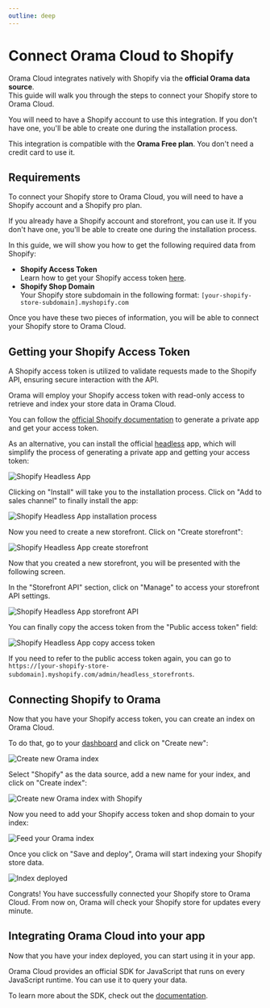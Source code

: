 ```yaml
---
outline: deep
---
```


# Connect Orama Cloud to Shopify

Orama Cloud integrates natively with Shopify via the **official Orama data source**. \
This guide will walk you through the steps to connect your Shopify store to Orama Cloud.

You will need to have a Shopify account to use this integration. If you don't have one, you'll be able to create one during the installation process.

This integration is compatible with the **Orama Free plan**. You don't need a credit card to use it.

## Requirements

To connect your Shopify store to Orama Cloud, you will need to have a Shopify account and a Shopify pro plan.

If you already have a Shopify account and storefront, you can use it. If you don't have one, you'll be able to create one during the installation process.

In this guide, we will show you how to get the following required data from Shopify:

- **Shopify Access Token** \
Learn how to get your Shopify access token [here](#getting-your-shopify-access-token).
- **Shopify Shop Domain** \
Your Shopify store subdomain in the following format: `[your-shopify-store-subdomain].myshopify.com`

Once you have these two pieces of information, you will be able to connect your Shopify store to Orama Cloud.

## Getting your Shopify Access Token

A Shopify access token is utilized to validate requests made to the Shopify API, ensuring secure interaction with the API.

Orama will employ your Shopify access token with read-only access to retrieve and index your store data in Orama Cloud.

You can follow the [official Shopify documentation](https://shopify.dev/docs/apps/auth/admin-app-access-tokens) to generate a private app and get your access token.

As an alternative, you can install the official [headless](https://apps.shopify.com/headless) app, which will simplify the process of generating a private app and getting your access token:

<img
  src='/cloud/guides/shopify/headless-app.webp'
  alt='Shopify Headless App'
/>

Clicking on "Install" will take you to the installation process. Click on "Add to sales channel" to finally install the app:

<img
  src='/cloud/guides/shopify/headless-app-installation.webp'
  alt='Shopify Headless App installation process'
/>

Now you need to create a new storefront. Click on "Create storefront":

<img
  src='/cloud/guides/shopify/headless-app-create-storefront.webp'
  alt='Shopify Headless App create storefront'
/>

Now that you created a new storefront, you will be presented with the following screen.

In the "Storefront API" section, click on "Manage" to access your storefront API settings.

<img
  src='/cloud/guides/shopify/headless-app-storefront-created.webp'
  alt='Shopify Headless App storefront API'
/>

You can finally copy the access token from the "Public access token" field:

<img
  src='/cloud/guides/shopify/headless-app-access-token.webp'
  alt='Shopify Headless App copy access token'
/>

If you need to refer to the public access token again, you can go to `https://[your-shopify-store-subdomain].myshopify.com/admin/headless_storefronts`.


## Connecting Shopify to Orama

Now that you have your Shopify access token, you can create an index on Orama Cloud.

To do that, go to your [dashboard](https://cloud.oramasearch.com/indexes) and click on "Create new":

<img
  src='/cloud/guides/shopify/orama-new-index.webp'
  alt='Create new Orama index'
/>

Select "Shopify" as the data source, add a new name for your index, and click on "Create index":

<img
  src='/cloud/guides/shopify/orama-new-index-shopify.webp'
  alt='Create new Orama index with Shopify'
/>

Now you need to add your Shopify access token and shop domain to your index:

<img
  src='/cloud/guides/shopify/orama-new-index-shopify-feed.webp'
  alt='Feed your Orama index'
/>

Once you click on "Save and deploy", Orama will start indexing your Shopify store data.

<img
  src='/cloud/guides/shopify/orama-deployed.webp'
  alt='Index deployed'
/>

Congrats! You have successfully connected your Shopify store to Orama Cloud. From now on, Orama will check your Shopify store for updates every minute.

## Integrating Orama Cloud into your app

Now that you have your index deployed, you can start using it in your app.

Orama Cloud provides an official SDK for JavaScript that runs on every JavaScript runtime. You can use it to query your data.

To learn more about the SDK, check out the [documentation](/cloud/integrating-orama-cloud/javascript-sdk).